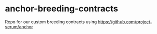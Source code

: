 # anchor-breeding-contracts
Repo for our custom breeding contracts using https://github.com/project-serum/anchor
